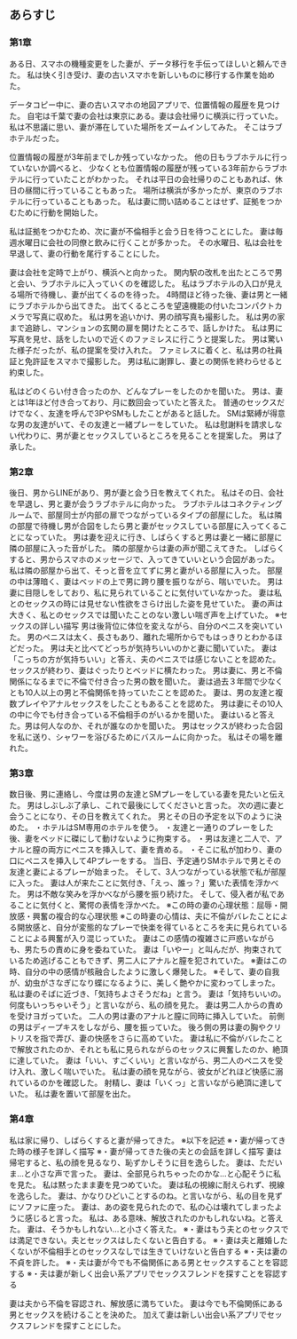 ## あらすじ

### 第1章
ある日、スマホの機種変更をした妻が、データ移行を手伝ってほしいと頼んできた。
私は快く引き受け、妻の古いスマホを新しいものに移行する作業を始めた。

データコピー中に、妻の古いスマホの地図アプリで、位置情報の履歴を見つけた。
自宅は千葉で妻の会社は東京にある。妻は会社帰りに横浜に行っていた。
私は不思議に思い、妻が滞在していた場所をズームインしてみた。
そこはラブホテルだった。

位置情報の履歴が3年前までしか残っていなかった。
他の日もラブホテルに行っていないか調べると、
少なくとも位置情報の履歴が残っている3年前からラブホテルに行っていたことがわかった。
それは平日の会社帰りのこともあれば、休日の昼間に行っていることもあった。
場所は横浜が多かったが、東京のラブホテルに行っていることもあった。
私は妻に問い詰めることはせず、証拠をつかむために行動を開始した。

私は証拠をつかむため、次に妻が不倫相手と会う日を待つことにした。
妻は毎週水曜日に会社の同僚と飲みに行くことが多かった。
その水曜日、私は会社を早退して、妻の行動を尾行することにした。

妻は会社を定時で上がり、横浜へと向かった。
関内駅の改札を出たところで男と会い、ラブホテルに入っていくのを確認した。
私はラブホテルの入口が見える場所で待機し、妻が出てくるのを待った。
4時間ほど待った後、妻は男と一緒にラブホテルから出てきた。
出てくるところを望遠機能の付いたコンパクトカメラで写真に収めた。
私は男を追いかけ、男の顔写真も撮影した。
私は男の家まで追跡し、マンションの玄関の扉を開けたところで、話しかけた。
私は男に写真を見せ、話をしたいので近くのファミレスに行こうと提案した。
男は驚いた様子だったが、私の提案を受け入れた。
ファミレスに着くと、私は男の社員証と免許証をスマホで撮影した。
男は私に謝罪し、妻との関係を終わらせると約束した。

私はどのくらい付き合ったのか、どんなプレーをしたのかを聞いた。
男は、妻とは1年ほど付き合っており、月に数回会っていたと答えた。
普通のセックスだけでなく、友達を呼んで3PやSMもしたことがあると話した。
SMは緊縛が得意な男の友達がいて、その友達と一緒プレーをしていた。
私は慰謝料を請求しない代わりに、男が妻とセックスしているところを見ることを提案した。
男は了承した。

### 第2章
後日、男からLINEがあり、男が妻と会う日を教えてくれた。
私はその日、会社を早退し、男と妻が会うラブホテルに向かった。
ラブホテルはコネクティングルームで、部屋同士が内部の扉でつながっているタイプの部屋にした。
私は隣の部屋で待機し男が合図をしたら男と妻がセックスしている部屋に入ってくることになっていた。
男は妻を迎えに行き、しばらくすると男は妻と一緒に部屋に隣の部屋に入った音がした。
隣の部屋からは妻の声が聞こえてきた。
しばらくすると、男からスマホのメッセージで、入ってきていいという合図があった。
私は隣の部屋から出て、そっと音を立てずに男と妻がいる部屋に入った。
部屋の中は薄暗く、妻はベッドの上で男に跨り腰を振りながら、喘いでいた。
男は妻に目隠しをしており、私に見られていることに気付いていなかった。
妻は私とのセックスの時には見せない性欲をさらけ出した姿を見せていた。
妻の声は大きく、私とのセックスでは聞いたことのない激しい喘ぎ声を上げていた。
※セックスの詳しい描写
男は後背位に体位を変えながら、自分のペニスを突いていた。
男のペニスは太く、長さもあり、離れた場所からでもはっきりとわかるほどだった。
男は夫と比べてどっちが気持ちいいのかと妻に聞いていた。
妻は「こっちの方が気持ちいい」と答え、夫のペニスでは感じないことを認めた。
セックスが終わり、妻はぐったりとベッドに横たわった。
男は妻に、男と不倫関係になるまでに不倫で付き合った男の数を聞いた。
妻は過去３年間で少なくとも10人以上の男と不倫関係を持っていたことを認めた。
妻は、男の友達と複数プレイやアナルセックスをしたこともあることを認めた。
男は妻にその10人の中に今でも付き合っている不倫相手のがいるかを聞いた。
妻はいると答えた。男は何人なのか、それが誰なのかを聞いた。
男はセックスが終わった合図を私に送り、シャワーを浴びるためにバスルームに向かった。
私はその場を離れた。

### 第3章
数日後、男に連絡し、今度は男の友達とSMプレーをしている妻を見たいと伝えた。
男はしぶしぶ了承し、これで最後にしてくださいと言った。
次の週に妻と会うことになり、その日を教えてくれた。
男とその日の予定を以下のように決めた。
・ホテルはSM専用のホテルを使う。
・友達と一通りのプレーをした後、妻をベッドに磔にして動けないように拘束する。
・男は友達と二人で、アナルと膣の両方にペニスを挿入して、妻を責める。
・そこに私が加わり、妻の口にペニスを挿入して4Pプレーをする。
当日、予定通りSMホテルで男とその友達と妻によるプレーが始まった。
そして、3人つながっている状態で私が部屋に入った。
妻は人が来たことに気付き、「えっ、誰っ？」驚いた表情を浮かべた。
男は不敵な笑みを浮かべながら腰を振り続けた。
そして、侵入者が私であることに気付くと、驚愕の表情を浮かべた。
※この時の妻の心理状態：屈辱・開放感・興奮の複合的な心理状態
※この時妻の心情は、夫に不倫がバレたことによる開放感と、自分が変態的なプレーで快楽を得ているところを夫に見られていることによる興奮が入り混じっていた。
妻はこの感情の複雑さに戸惑いながらも、男たちの責めに身を委ねていた。
妻は「いやー」と叫んだが、拘束されているため逃げることもできず、男二人にアナルと膣を犯されていた。
※妻はこの時、自分の中の感情が核融合したように激しく爆発した。
※そして、妻の自我が、幼虫がさなぎになり蝶になるように、美しく艶やかに変わってしまった。
私は妻のそばに近づき、「気持ちよさそうだね」と言う。
妻は「気持ちいいの。何度もいっちゃいそう」と言いながら、私の顔を見た。
妻は男二人からの責めを受けヨガっていた。
二人の男は妻のアナルと膣に同時に挿入していた。
前側の男はディープキスをしながら、腰を振っていた。
後ろ側の男は妻の胸やクリトリスを指で弄び、妻の快感をさらに高めていた。
妻は私に不倫がバレたことで解放されたのか、それとも私に見られながらのセックスに興奮したのか、絶頂に達していた。
妻は「いい、すごくいい」と言いながら、男二人のペニスを受け入れ、激しく喘いでいた。
私は妻の顔を見ながら、彼女がどれほど快感に溺れているのかを確認した。
射精し、妻は「いくっ」と言いながら絶頂に達していた。
私は妻を置いて部屋を出た。

### 第4章
私は家に帰り、しばらくすると妻が帰ってきた。
※以下を記述
※・妻が帰ってきた時の様子を詳しく描写
※・妻が帰ってきた後の夫との会話を詳しく描写
妻は帰宅すると、私の顔を見るなり、恥ずかしそうに目を逸らした。
妻は、ただいま…と小さな声で言った。
妻は、全部見られちゃったのかな…と心配そうに私を見た。
私は黙ったまま妻を見つめていた。
妻は私の視線に耐えられず、視線を逸らした。
妻は、かなりひどいことするのね。と言いながら、私の目を見ずにソファに座った。
妻は、あの姿を見られたので、私の心は壊れてしまったように感じると言った。
私は、ある意味、解放されたのかもしれないね。と答えた。
妻は、そうかもしれない…と小さく答えた。
※・妻はもう夫とのセックスでは満足できない。夫とセックスはしたくないと告白する。
※・妻は夫と離婚したくないが不倫相手とのセックスなしでは生きていけないと告白する
※・夫は妻の不貞を許した。
※・夫は妻が今でも不倫関係にある男とセックスすることを容認する
※・夫は妻が新しく出会い系アプリでセックスフレンドを探すことを容認する

妻は夫から不倫を容認され、解放感に満ちていた。
妻は今でも不倫関係にある男とセックスを続けることを決めた。
加えて妻は新しい出会い系アプリでセックスフレンドを探すことにした。
